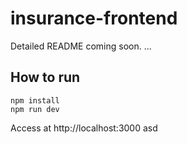 # insurance-frontend

Detailed README coming soon.
...
## How to run

```shell
npm install
npm run dev
```
Access at http://localhost:3000
asd
